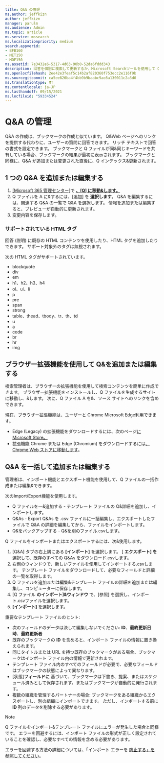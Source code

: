 ```yaml
---
title: Q&A の管理
ms.author: jeffkizn
author: jeffkizn
manager: parulm
ms.audience: Admin
ms.topic: article
ms.service: mssearch
ms.localizationpriority: medium
search.appverid:
- BFB160
- MET150
- MOE150
ms.assetid: 7e3432e6-5317-4d63-90b0-52da6fddd343
description: 回答を個別に検索して更新するか、Microsoft Searchツールを使用して Q&を一度に編集します。
ms.openlocfilehash: 2ee42e3feaf5c14b2af820360f753ecc2e116f9b
ms.sourcegitcommit: ca5ee826ba4f4bb9b9baabc9ae8a130011c2a3d0
ms.translationtype: MT
ms.contentlocale: ja-JP
ms.lasthandoff: 09/15/2021
ms.locfileid: "59334524"
---
```

# <a name="manage-qas"></a>Q&A の管理

Q&A の作成は、ブックマークの作成と似ています。 Q&Web ページへのリンクを提供する代わりに、ユーザーの質問に回答できます。 リッチ テキストで回答の書式を設定できます。 ブックマークと Q ファイルが同&同じキーワードを共有している場合、ブックマークの結果が最初に表示されます。 ブックマークと同様に、Q&A が追加または変更された直後に、Q インデックス&更新されます。

## <a name="add-or-edit-a-single-qa"></a>1 つの Q&A を追加または編集する

1. [[Microsoft 365 管理センター]](https://admin.microsoft.com)で [**、[Q] に移動&します。**](https://admin.microsoft.com/Adminportal/Home#/MicrosoftSearch/qnas)
1. Q ファイルを A に&するには、[追加] を **選択します**。
Q&A を編集するには、関連する Q&A の一覧で Q&A を選択します。 情報を追加または編集すると、プレビューが自動的に更新されます。
1. 変更内容を保存します。

### <a name="supported-html-tags"></a>サポートされている HTML タグ

回答 (説明) に既存の HTML コンテンツを使用したり、HTML タグを追加したりできます。 サポート対象外のタグは無視されます。

次の HTML タグがサポートされています。

- blockquote
- div
- em
- h1、h2、h3、h4
- ol、ul、li
- p
- pre
- span
- strong
- table、thead、tbody、tr、th、td
- u
- a
- code
- br
- hr
- img

## <a name="add-or-edit-qas-using-browser-extensions"></a>ブラウザー拡張機能を使用して Q&を追加または編集する

検索管理者は、ブラウザーの拡張機能を使用して検索コンテンツを簡単に作成できます。 ブラウザー拡張機能をインストールし、Q ファイルを生成するサイトに移動し、&します。 次に、Q ファイル A を&、ソース サイトへのリンクを含めできます。

現在、ブラウザー拡張機能は、ユーザーと Chrome Microsoft Edge利用できます。

- Edge (Legacy) の拡張機能をダウンロードするには、次のページ[にMicrosoft Store。](https://www.microsoft.com/p/microsoft-search-content-creator/9nrqdbcbwq55?activetab=pivot:overviewtab)
- 拡張機能 Chrome または Edge (Chromium) をダウンロードするには[、Chrome Web ストアに移動します](https://chrome.google.com/webstore/detail/microsoft-search-content/nocnablpaoeecfmfnjoheefkogmleipm)。

## <a name="bulk-add-or-edit-qas"></a>Q&A を一括して追加または編集する

管理者は、インポート機能とエクスポート機能を使用して、Q ファイルの一括作成または編集&できます。

次のImport/Export機能を使用します。

- Q ファイルを一&追加する - テンプレート ファイルの Q&詳細を追加し、インポートします。
- Q&As - Export Q&As を .csv ファイルに一括編集し、エクスポートしたファイルで Q&A の詳細を編集してから、ファイルをインポートします。
- Q&をバックアップする - Q&を別のファイル.csvします。

Q ファイルをインポートまたはエクスポートするには、次&使用します。

1. [Q&A] タブの右上隅にある **[インポート]** を選択します。
[ **エクスポート] を** 選択して、既存のすべての Q&As をダウンロード.csvします。
1. 右側のウィンドウで、新しいファイルを使用してインポートする.csvします。 テンプレート ファイルをダウンロードして、必要なフィールドと詳細の一覧を取得します。
1. Q ファイルを追加または編集&テンプレート ファイルの詳細を追加または編集し、コンピューターに保存します。
1. [Q ファイル **のインポート]&ウィンドウ** で、[参照] を選択し、インポート.csvファイルを選択します。
1. **[インポート]** を選択します。

重要なテンプレート ファイルのヒント:

- 次のフィールドのデータは決して編集しないでください: **ID**、**最終更新日時**、**最終更新者**
- 既存のブックマークの **ID** を含めると、インポート ファイルの情報に置き換えられます。
- 同じタイトルまたは URL を持つ既存のブックマークがある場合、ブックマークはインポート ファイル内の情報で更新されます。
- テンプレート ファイル内のすべてのフィールドが必要で、必要なフィールドはブックマークの状態によって異なります。
- [状態]**フィールドに** 基づいて、ブックマークは下書き、提案、またはスケジュール済みとして保存されます。またはブックマークが自動的に発行されます。  
- 複数の組織を管理するパートナーの場合: ブックマークをある組織からエクスポートし、別の組織にインポートできます。 ただし、インポートする前に **ID** 列のデータを削除する必要があります。

> [!NOTE]
> Q ファイルをインポート&テンプレート ファイルにエラーが発生した場合と同様です。 エラーを回避するには、インポート ファイルの形式が正しく設定されていることを確認し、必要なすべての情報を含める必要があります。

エラーを回避する方法の詳細については、「インポート エラーを [防止する」を参照してください](manage-bookmarks.md#prevent-import-errors)。
